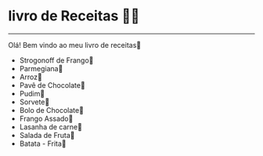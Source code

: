# **livro de Receitas** :man_cook:

---

Olá! Bem vindo ao meu livro de receitas:wave:

- Strogonoff de Frango:chicken:
- Parmegiana:meat_on_bone:
- Arroz:rice:
- Pavê de Chocolate:chocolate_bar:
- Pudim:custard:
- Sorvete🍨
- Bolo de Chocolate🎂
- Frango Assado🐓
- Lasanha de carne:shallow_pan_of_food:
- Salada de Fruta:green_salad:
- Batata - Frita:fries:
